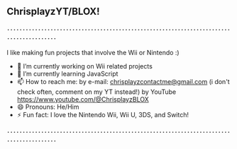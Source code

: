 ## ChrisplayzYT/BLOX!
････････････････････････････････････････････････････････････････････････････････････････

I like making fun projects that involve the Wii or Nintendo :)


- 🔭 I’m currently working on Wii related projects
- 🌱 I’m currently learning JavaScript
- 📫 How to reach me: by e-mail: chrisplayzcontactme@gmail.com (i don't check often, comment on my YT instead!)
   by YouTube https://www.youtube.com/@ChrisplayzBLOX
- 😄 Pronouns: He/Him
- ⚡ Fun fact: I love the Nintendo Wii, Wii U, 3DS, and Switch!


････････････････････････････････････････････････････････････････････････････････････････
